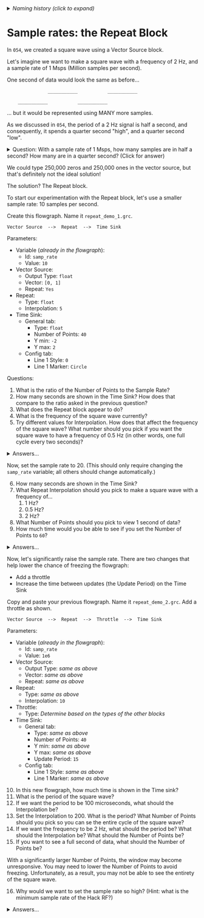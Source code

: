 <details><summary><i>Naming history (click to expand)</i></summary>
<pre>
2022 Oct 07: 055-Sample-Rates-6.md
2022 Oct 27: 055-Sample-Rates-6-RepeatBlock.md
2023 May 22: 025_Sample_Rates_RepeatBlock.md
</pre>
</details>

# Sample rates: the Repeat Block

In `054`, we created a square wave using a Vector Source block.

Let's imagine we want to make a square wave with a frequency of 2 Hz, and a sample rate of 1 Msps (Million samples per second).

One second of data would look the same as before...

```
               ___________           ___________

    ___________           ___________           
```

... but it would be represented using MANY more samples.

As we discussed in `054`, the period of a 2 Hz signal is half a second, and consequently, it spends a quarter second "high", and a quarter second "low".

<details><summary>Question: With a sample rate of 1 Msps, how many samples are in half a second? How many are in a quarter second? (Click for answer)</summary>

Answer: Half a second is 500,000 samples, and a quarter second is 250,000 samples.
</details>

We could type 250,000 zeros and 250,000 ones in the vector source, but that's definitely not the ideal solution!

The solution? The Repeat block.

To start our experimentation with the Repeat block, let's use a smaller sample rate: 10 samples per second.

Create this flowgraph. Name it `repeat_demo_1.grc`.

```
Vector Source  -->  Repeat  -->  Time Sink
```

Parameters:  
- Variable (_already in the flowgraph_):
  - Id: `samp_rate`
  - Value: `10`
- Vector Source:
  - Output Type: `float`
  - Vector: `[0, 1]`
  - Repeat: `Yes`
- Repeat:
  - Type: `float`
  - Interpolation: `5`
- Time Sink:
  - General tab:
    - Type: `float`
    - Number of Points: `40`
    - Y min: `-2`
    - Y max: `2`
  - Config tab:
    - Line 1 Style: `0`
    - Line 1 Marker: `Circle`

Questions:

1. What is the ratio of the Number of Points to the Sample Rate?
2. How many seconds are shown in the Time Sink? How does that compare to the ratio asked in the previous question?
3. What does the Repeat block appear to do?
4. What is the frequency of the square wave currently?
5. Try different values for Interpolation. How does that affect the frequency of the square wave? What number should you pick if you want the square wave to have a frequency of 0.5 Hz (in other words, one full cycle every two seconds)?

<details><summary>Answers...</summary>
<pre>
#1: Ratio: 4 to 1
#2: 4 seconds
#3: Each sample that flows into the Repeat block is repeated 5 times.
#4: 1 Hz
#5: Higher interpolation (more repeating) makes the frequency lower.
    An interpolation of 10 would make the square wave's frequency 0.5 Hz.
</pre>
</details>

Now, set the sample rate to 20. (This should only require changing the `samp_rate` variable; all others should change automatically.)

6. How many seconds are shown in the Time Sink?
7. What Repeat Interpolation should you pick to make a square wave with a frequency of...
   1. 1 Hz?
   2. 0.5 Hz?
   3. 2 Hz?
8. What Number of Points should you pick to view 1 second of data?
9. How much time would you be able to see if you set the Number of Points to `60`?

<details><summary>Answers...</summary>
<pre>
#6: 2 seconds
#7: 1 Hz:    Interp = 10
    0.5 Hz:  Interp = 20
    2 Hz:    Interp = 5
#8: 20 points
#9: 3 seconds
</pre>
</details>

Now, let's significantly raise the sample rate. There are two changes that help lower the chance of freezing the flowgraph:
- Add a throttle
- Increase the time between updates (the Update Period) on the Time Sink

Copy and paste your previous flowgraph. Name it `repeat_demo_2.grc`. Add a throttle as shown.

```
Vector Source  -->  Repeat  -->  Throttle  -->  Time Sink
```

Parameters:  
- Variable (_already in the flowgraph_):
  - Id: `samp_rate`
  - Value: `1e6`
- Vector Source:
  - Output Type: _same as above_
  - Vector: _same as above_
  - Repeat: _same as above_
- Repeat:
  - Type: _same as above_
  - Interpolation: `10`
- Throttle:
  - Type: _Determine based on the types of the other blocks_
- Time Sink:
  - General tab:
    - Type: _same as above_
    - Number of Points: `40`
    - Y min: _same as above_
    - Y max: _same as above_
    - Update Period: `15`
  - Config tab:
    - Line 1 Style: _same as above_
    - Line 1 Marker: _same as above_

10. In this new flowgraph, how much time is shown in the Time sink?
11. What is the period of the square wave? 
12. If we want the period to be 100 microseconds, what should the Interpolation be? 
13. Set the Interpolation to 200. What is the period? What Number of Points should you pick so you can se the entire cycle of the square wave?
14. If we want the frequency to be 2 Hz, what should the period be? What should the Interpolation be? What should the Number of Points be?  
15. If you want to see a full second of data, what should the Number of Points be?

With a significantly larger Number of Points, the window may become unresponsive. You may need to lower the Number of Points to avoid freezing. Unfortunately, as a result, you may not be able to see the entirety of the square wave.

16. Why would we want to set the sample rate so high? (Hint: what is the minimum sample rate of the Hack RF?)

<details><summary>Answers...</summary>
<pre>
#10: 40 microseconds
#11: 20 microseconds
#12: Interpolation = 50
#13: 400 microseconds; at least 400 points in the Time Sink
#14: Period= 0.5 second
     Interp = 250000 which could be written as int(250e3)
     Points = At least 500000 to see one cycle
              Note: 500000 could be written as int(500e3) or int(5e5)
#15: Points = 1 Million = int(1e6) to see a full second of data
#16: The Hack RF has a minimum sample rate of 2 Million samples per second,
     so it’s helpful to practice working with large sample rates in order to 
     build an intuition with scientific notation, microseconds, etc.
</pre>
</details>
